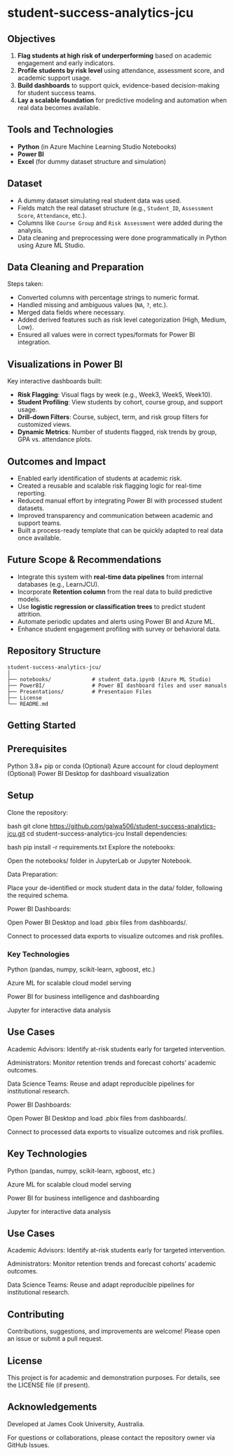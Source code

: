 # student-success-analytics-jcu


## Objectives

1. **Flag students at high risk of underperforming** based on academic engagement and early indicators.
2. **Profile students by risk level** using attendance, assessment score, and academic support usage.
3. **Build dashboards** to support quick, evidence-based decision-making for student success teams.
4. **Lay a scalable foundation** for predictive modeling and automation when real data becomes available.

## Tools and Technologies

- **Python** (in Azure Machine Learning Studio Notebooks)
- **Power BI**
- **Excel** (for dummy dataset structure and simulation)

## Dataset

- A dummy dataset simulating real student data was used.
- Fields match the real dataset structure (e.g., `Student_ID`, `Assessment Score`, `Attendance`, etc.).
- Columns like `Course Group` and `Risk Assessment` were added during the analysis.
- Data cleaning and preprocessing were done programmatically in Python using Azure ML Studio.

## Data Cleaning and Preparation

Steps taken:
- Converted columns with percentage strings to numeric format.
- Handled missing and ambiguous values (`NA`, `?`, etc.).
- Merged data fields where necessary.
- Added derived features such as risk level categorization (High, Medium, Low).
- Ensured all values were in correct types/formats for Power BI integration.

## Visualizations in Power BI

Key interactive dashboards built:
- **Risk Flagging**: Visual flags by week (e.g., Week3, Week5, Week10).
- **Student Profiling**: View students by cohort, course group, and support usage.
- **Drill-down Filters**: Course, subject, term, and risk group filters for customized views.
- **Dynamic Metrics**: Number of students flagged, risk trends by group, GPA vs. attendance plots.

## Outcomes and Impact

- Enabled early identification of students at academic risk.
- Created a reusable and scalable risk flagging logic for real-time reporting.
- Reduced manual effort by integrating Power BI with processed student datasets.
- Improved transparency and communication between academic and support teams.
- Built a process-ready template that can be quickly adapted to real data once available.

## Future Scope & Recommendations

- Integrate this system with **real-time data pipelines** from internal databases (e.g., LearnJCU).
- Incorporate **Retention column** from the real data to build predictive models.
- Use **logistic regression or classification trees** to predict student attrition.
- Automate periodic updates and alerts using Power BI and Azure ML.
- Enhance student engagement profiling with survey or behavioral data.

## Repository Structure
```text
student-success-analytics-jcu/
│
├── notebooks/             # student_data.ipynb (Azure ML Studio)
├── PowerBI/               # Power BI dashboard files and user manuals
├── Presentations/         # Presentaion Files
├── License
└── README.md
```
## Getting Started

## Prerequisites
Python 3.8+
pip or conda
(Optional) Azure account for cloud deployment
(Optional) Power BI Desktop for dashboard visualization

## Setup
Clone the repository:

bash
git clone https://github.com/galwa506/student-success-analytics-jcu.git
cd student-success-analytics-jcu
Install dependencies:

bash
pip install -r requirements.txt
Explore the notebooks:

Open the notebooks/ folder in JupyterLab or Jupyter Notebook.

Data Preparation:

Place your de-identified or mock student data in the data/ folder, following the required schema.

Power BI Dashboards:

Open Power BI Desktop and load .pbix files from dashboards/.

Connect to processed data exports to visualize outcomes and risk profiles.

### Key Technologies
Python (pandas, numpy, scikit-learn, xgboost, etc.)

Azure ML for scalable cloud model serving

Power BI for business intelligence and dashboarding

Jupyter for interactive data analysis

## Use Cases
Academic Advisors: Identify at-risk students early for targeted intervention.

Administrators: Monitor retention trends and forecast cohorts’ academic outcomes.

Data Science Teams: Reuse and adapt reproducible pipelines for institutional research.

Power BI Dashboards:

Open Power BI Desktop and load .pbix files from dashboards/.

Connect to processed data exports to visualize outcomes and risk profiles.

## Key Technologies
Python (pandas, numpy, scikit-learn, xgboost, etc.)

Azure ML for scalable cloud model serving

Power BI for business intelligence and dashboarding

Jupyter for interactive data analysis

## Use Cases
Academic Advisors: Identify at-risk students early for targeted intervention.

Administrators: Monitor retention trends and forecast cohorts’ academic outcomes.

Data Science Teams: Reuse and adapt reproducible pipelines for institutional research.

## Contributing
Contributions, suggestions, and improvements are welcome! Please open an issue or submit a pull request.

## License
This project is for academic and demonstration purposes. For details, see the LICENSE file (if present).

## Acknowledgements
Developed at James Cook University, Australia.

For questions or collaborations, please contact the repository owner via GitHub Issues.

